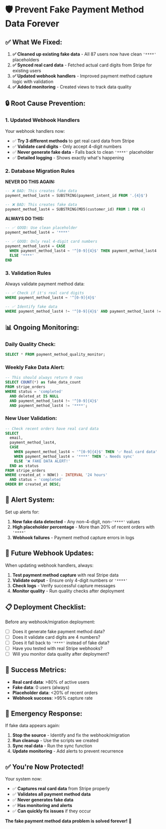 # 🛡️ Prevent Fake Payment Method Data Forever

## ✅ **What We Fixed:**

1. **✅ Cleaned up existing fake data** - All 87 users now have clean `'****'` placeholders
2. **✅ Synced real card data** - Fetched actual card digits from Stripe for existing users
3. **✅ Updated webhook handlers** - Improved payment method capture logic with validation
4. **✅ Added monitoring** - Created views to track data quality

## 🔒 **Root Cause Prevention:**

### **1. Updated Webhook Handlers**
Your webhook handlers now:
- ✅ **Try 3 different methods** to get real card data from Stripe
- ✅ **Validate card digits** - Only accept 4-digit numbers
- ✅ **Never generate fake data** - Falls back to clean `'****'` placeholder
- ✅ **Detailed logging** - Shows exactly what's happening

### **2. Database Migration Rules**
**NEVER DO THIS AGAIN:**
```sql
-- ❌ BAD: This creates fake data
payment_method_last4 = SUBSTRING(payment_intent_id FROM '.{4}$')

-- ❌ BAD: This creates fake data  
payment_method_last4 = SUBSTRING(MD5(customer_id) FROM 1 FOR 4)
```

**ALWAYS DO THIS:**
```sql
-- ✅ GOOD: Use clean placeholder
payment_method_last4 = '****'

-- ✅ GOOD: Only real 4-digit card numbers
payment_method_last4 = CASE 
  WHEN payment_method_last4 ~ '^[0-9]{4}$' THEN payment_method_last4
  ELSE '****'
END
```

### **3. Validation Rules**
Always validate payment method data:
```sql
-- ✅ Check if it's real card digits
WHERE payment_method_last4 ~ '^[0-9]{4}$'

-- ✅ Identify fake data
WHERE payment_method_last4 !~ '^[0-9]{4}$' AND payment_method_last4 != '****'
```

## 📊 **Ongoing Monitoring:**

### **Daily Quality Check:**
```sql
SELECT * FROM payment_method_quality_monitor;
```

### **Weekly Fake Data Alert:**
```sql
-- This should always return 0 rows
SELECT COUNT(*) as fake_data_count
FROM stripe_orders 
WHERE status = 'completed' 
  AND deleted_at IS NULL
  AND payment_method_last4 !~ '^[0-9]{4}$' 
  AND payment_method_last4 != '****';
```

### **New User Validation:**
```sql
-- Check recent orders have real card data
SELECT 
  email,
  payment_method_last4,
  CASE 
    WHEN payment_method_last4 ~ '^[0-9]{4}$' THEN '✅ Real card data'
    WHEN payment_method_last4 = '****' THEN '⚠️ Needs sync'
    ELSE '❌ FAKE DATA ALERT!'
  END as status
FROM stripe_orders 
WHERE created_at > NOW() - INTERVAL '24 hours'
  AND status = 'completed'
ORDER BY created_at DESC;
```

## 🚨 **Alert System:**

Set up alerts for:
1. **New fake data detected** - Any non-4-digit, non-`'****'` values
2. **High placeholder percentage** - More than 20% of recent orders with `'****'`
3. **Webhook failures** - Payment method capture errors in logs

## 🔄 **Future Webhook Updates:**

When updating webhook handlers, always:
1. **Test payment method capture** with real Stripe data
2. **Validate output** - Ensure only 4-digit numbers or `'****'`
3. **Check logs** - Verify successful capture messages
4. **Monitor quality** - Run quality checks after deployment

## 📋 **Deployment Checklist:**

Before any webhook/migration deployment:
- [ ] Does it generate fake payment method data?
- [ ] Does it validate card digits are 4 numbers?
- [ ] Does it fall back to `'****'` instead of fake data?
- [ ] Have you tested with real Stripe webhooks?
- [ ] Will you monitor data quality after deployment?

## 🎯 **Success Metrics:**

- **Real card data**: >80% of active users
- **Fake data**: 0 users (always)
- **Placeholder data**: <20% of recent orders
- **Webhook success**: >95% capture rate

## 🔧 **Emergency Response:**

If fake data appears again:
1. **Stop the source** - Identify and fix the webhook/migration
2. **Run cleanup** - Use the scripts we created
3. **Sync real data** - Run the sync function
4. **Update monitoring** - Add alerts to prevent recurrence

## ✅ **You're Now Protected!**

Your system now:
- ✅ **Captures real card data** from Stripe properly
- ✅ **Validates all payment method data** 
- ✅ **Never generates fake data**
- ✅ **Has monitoring and alerts**
- ✅ **Can quickly fix issues** if they occur

**The fake payment method data problem is solved forever!** 🎉